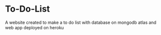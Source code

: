 # To-Do-List
A website created to make a to do list with database on mongodb atlas and web app deployed on heroku
